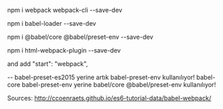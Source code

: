 

npm i webpack webpack-cli --save-dev

npm i babel-loader --save-dev

npm i @babel/core @babel/preset-env --save-dev

npm i html-webpack-plugin --save-dev

and add 
"start": "webpack",

--
babel-preset-es2015 yerine artık babel-preset-env kullanılıyor!
babel-core babel-preset-env yerine babel/core @babel/preset-env kullanılıyor!

Sources:
http://ccoenraets.github.io/es6-tutorial-data/babel-webpack/